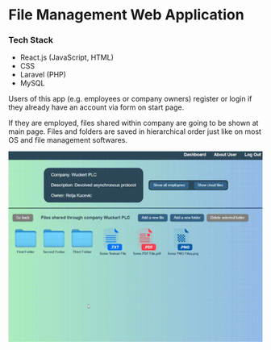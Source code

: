 # File Management Web Application

### Tech Stack
* React.js (JavaScript, HTML)
* CSS
* Laravel (PHP)
* MySQL

Users of this app (e.g. employees or company owners) register or login if they already have an account via form on start page. 

If they are employed, files shared within company are going to be shown at main page. Files and folders are saved in hierarchical order just like on most OS and file management softwares.

![Main page](/demo.gif)
